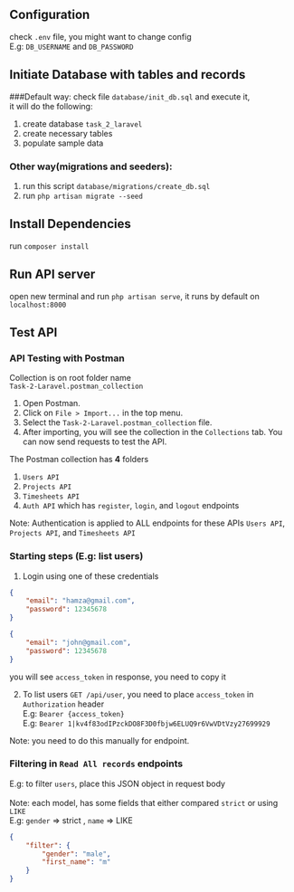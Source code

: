 ## Configuration

check `.env` file, you might want to change config
<br>
E.g: `DB_USERNAME` and `DB_PASSWORD`

## Initiate Database with tables and records
###Default way:
check file `database/init_db.sql` and execute it, <br>
it will do the following:

1. create database `task_2_laravel`
2. create necessary tables
3. populate sample data
### Other way(migrations and seeders):
1. run this script `database/migrations/create_db.sql`
2. run `php artisan migrate --seed`

## Install Dependencies

run `composer install`

## Run API server

open new terminal and run `php artisan serve`, it runs by default on `localhost:8000`

## Test API
### API Testing with Postman
Collection is on root folder name <br> `Task-2-Laravel.postman_collection`

1. Open Postman.
2. Click on `File > Import...` in the top menu.
3. Select the `Task-2-Laravel.postman_collection` file.
4. After importing, you will see the collection in the `Collections` tab. You can now send requests to test the API.

The Postman collection has <b>4</b> folders

1. `Users API`
2. `Projects API`
3. `Timesheets API`
4. `Auth API` which has `register`, `login`, and `logout` endpoints

Note: Authentication is applied to ALL endpoints for these APIs
`Users API`, `Projects API`, and `Timesheets API`

### Starting steps (E.g: list users)

1. Login using one of these credentials
```json
{
    "email": "hamza@gmail.com",
    "password": 12345678
}
```

```json
{
    "email": "john@gmail.com",
    "password": 12345678
}
```   
you will see `access_token` in response, you need to copy it

2. To list users `GET /api/user`, you need to place `access_token` in `Authorization` header <br>
   E.g: `Bearer {access_token}`<br>
   E.g: `Bearer 1|kv4f83odIPzckDO8F3D0fbjw6ELUQ9r6VwVDtVzy27699929`

Note: you need to do this manually for endpoint.

### Filtering in `Read All records` endpoints

E.g: to filter `users`, place this JSON object in request body <br><br>
Note: each model, has some fields that either compared `strict` or using `LIKE`
<br>
E.g: `gender` => strict , `name` => LIKE
```json
{
    "filter": {
        "gender": "male",
        "first_name": "m"
    }
}
```



